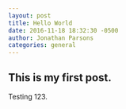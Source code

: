 ```yaml
---
layout: post
title: Hello World
date: 2016-11-18 18:32:30 -0500
author: Jonathan Parsons
categories: general
---
```

## This is my first post.

Testing 123.
